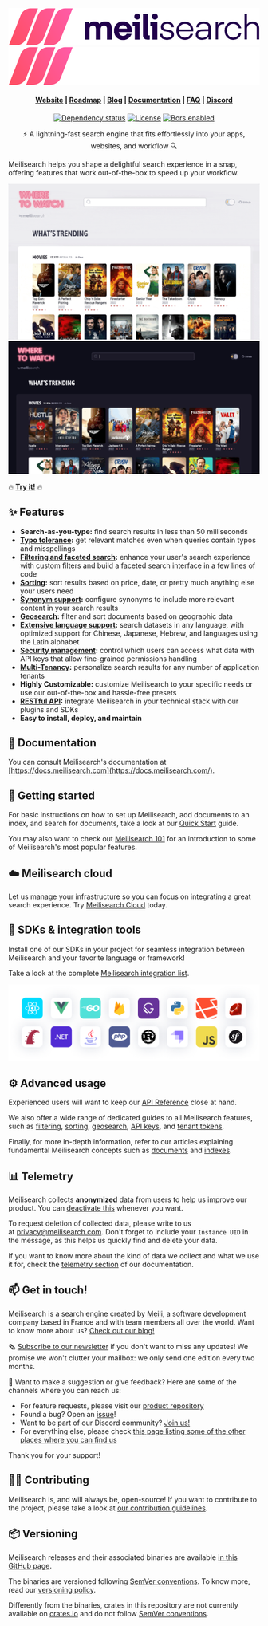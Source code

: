 <p align="center">
  <img src="assets/meilisearch-logo-light.svg?sanitize=true#gh-light-mode-only">
  <img src="assets/meilisearch-logo-dark.svg?sanitize=true#gh-dark-mode-only">
</p>

<h4 align="center">
  <a href="https://www.meilisearch.com">Website</a> |
  <a href="https://roadmap.meilisearch.com/tabs/1-under-consideration">Roadmap</a> |
  <a href="https://blog.meilisearch.com">Blog</a> |
  <a href="https://docs.meilisearch.com">Documentation</a> |
  <a href="https://docs.meilisearch.com/faq/">FAQ</a> |
  <a href="https://discord.meilisearch.com">Discord</a>
</h4>

<p align="center">
  <a href="https://deps.rs/repo/github/meilisearch/meilisearch"><img src="https://deps.rs/repo/github/meilisearch/meilisearch/status.svg" alt="Dependency status"></a>
  <a href="https://github.com/meilisearch/meilisearch/blob/main/LICENSE"><img src="https://img.shields.io/badge/license-MIT-informational" alt="License"></a>
  <a href="https://app.bors.tech/repositories/26457"><img src="https://bors.tech/images/badge_small.svg" alt="Bors enabled"></a>
</p>

<p align="center">⚡ A lightning-fast search engine that fits effortlessly into your apps, websites, and workflow 🔍</p>

Meilisearch helps you shape a delightful search experience in a snap, offering features that work out-of-the-box to speed up your workflow.

<p align="center" name="demo">
  <a href="https://where2watch.meilisearch.com/#gh-light-mode-only" target="_blank">
    <img src="assets/demo-light.gif#gh-light-mode-only" alt="A bright colored application for finding movies screening near the user">
  </a>
  <a href="https://where2watch.meilisearch.com/#gh-dark-mode-only" target="_blank">
    <img src="assets/demo-dark.gif#gh-dark-mode-only" alt="A dark colored application for finding movies screening near the user">
  </a>
</p>

🔥 [**Try it!**](https://where2watch.meilisearch.com/) 🔥

## ✨ Features

- **Search-as-you-type:** find search results in less than 50 milliseconds
- **[Typo tolerance](https://docs.meilisearch.com/learn/getting_started/customizing_relevancy.html#typo-tolerance):** get relevant matches even when queries contain typos and misspellings
- **[Filtering and faceted search](https://docs.meilisearch.com/learn/advanced/filtering_and_faceted_search.html):** enhance your user's search experience with custom filters and build a faceted search interface in a few lines of code
- **[Sorting](https://docs.meilisearch.com/learn/advanced/sorting.html):** sort results based on price, date, or pretty much anything else your users need
- **[Synonym support](https://docs.meilisearch.com/learn/getting_started/customizing_relevancy.html#synonyms):** configure synonyms to include more relevant content in your search results
- **[Geosearch](https://docs.meilisearch.com/learn/advanced/geosearch.html):** filter and sort documents based on geographic data
- **[Extensive language support](https://docs.meilisearch.com/learn/what_is_meilisearch/language.html):** search datasets in any language, with optimized support for Chinese, Japanese, Hebrew, and languages using the Latin alphabet
- **[Security management](https://docs.meilisearch.com/learn/security/master_api_keys.html):** control which users can access what data with API keys that allow fine-grained permissions handling
- **[Multi-Tenancy](https://docs.meilisearch.com/learn/security/tenant_tokens.html):** personalize search results for any number of application tenants
- **Highly Customizable:** customize Meilisearch to your specific needs or use our out-of-the-box and hassle-free presets
- **[RESTful API](https://docs.meilisearch.com/reference/api/overview.html):** integrate Meilisearch in your technical stack with our plugins and SDKs
- **Easy to install, deploy, and maintain**

## 📖 Documentation

You can consult Meilisearch's documentation at [https://docs.meilisearch.com](https://docs.meilisearch.com/).

## 🚀 Getting started

For basic instructions on how to set up Meilisearch, add documents to an index, and search for documents, take a look at our [Quick Start](https://docs.meilisearch.com/learn/getting_started/quick_start.html) guide.

You may also want to check out [Meilisearch 101](https://docs.meilisearch.com/learn/getting_started/filtering_and_sorting.html) for an introduction to some of Meilisearch's most popular features.

## ☁️ Meilisearch cloud

Let us manage your infrastructure so you can focus on integrating a great search experience. Try [Meilisearch Cloud](https://meilisearch.com/pricing) today.

## 🧰 SDKs & integration tools

Install one of our SDKs in your project for seamless integration between Meilisearch and your favorite language or framework!

Take a look at the complete [Meilisearch integration list](https://docs.meilisearch.com/learn/what_is_meilisearch/sdks.html).

![Logos belonging to different languages and frameworks supported by Meilisearch, including React, Ruby on Rails, Go, Rust, and PHP](assets/integrations.png)

## ⚙️ Advanced usage

Experienced users will want to keep our [API Reference](https://docs.meilisearch.com/reference/api) close at hand.

We also offer a wide range of dedicated guides to all Meilisearch features, such as [filtering](https://docs.meilisearch.com/learn/advanced/filtering_and_faceted_search.html), [sorting](https://docs.meilisearch.com/learn/advanced/sorting.html), [geosearch](https://docs.meilisearch.com/learn/advanced/geosearch.html), [API keys](https://docs.meilisearch.com/learn/security/master_api_keys.html), and [tenant tokens](https://docs.meilisearch.com/learn/security/tenant_tokens.html).

Finally, for more in-depth information, refer to our articles explaining fundamental Meilisearch concepts such as [documents](https://docs.meilisearch.com/learn/core_concepts/documents.html) and [indexes](https://docs.meilisearch.com/learn/core_concepts/indexes.html).

## 📊 Telemetry

Meilisearch collects **anonymized** data from users to help us improve our product. You can [deactivate this](https://docs.meilisearch.com/learn/what_is_meilisearch/telemetry.html#how-to-disable-data-collection) whenever you want.

To request deletion of collected data, please write to us at [privacy@meilisearch.com](mailto:privacy@meilisearch.com). Don't forget to include your `Instance UID` in the message, as this helps us quickly find and delete your data.

If you want to know more about the kind of data we collect and what we use it for, check the [telemetry section](https://docs.meilisearch.com/learn/what_is_meilisearch/telemetry.html) of our documentation.

## 📫 Get in touch!

Meilisearch is a search engine created by [Meili](https://www.welcometothejungle.com/en/companies/meilisearch), a software development company based in France and with team members all over the world. Want to know more about us? [Check out our blog!](https://blog.meilisearch.com/)

🗞 [Subscribe to our newsletter](https://meilisearch.us2.list-manage.com/subscribe?u=27870f7b71c908a8b359599fb&id=79582d828e) if you don't want to miss any updates! We promise we won't clutter your mailbox: we only send one edition every two months.

💌 Want to make a suggestion or give feedback? Here are some of the channels where you can reach us:

- For feature requests, please visit our [product repository](https://github.com/meilisearch/product/discussions)
- Found a bug? Open an [issue](https://github.com/meilisearch/meilisearch/issues)!
- Want to be part of our Discord community? [Join us!](https://discord.gg/meilisearch)
- For everything else, please check [this page listing some of the other places where you can find us](https://docs.meilisearch.com/learn/what_is_meilisearch/contact.html)

Thank you for your support!

## 👩‍💻 Contributing

Meilisearch is, and will always be, open-source! If you want to contribute to the project, please take a look at [our contribution guidelines](CONTRIBUTING.md).

## 📦 Versioning

Meilisearch releases and their associated binaries are available [in this GitHub page](https://github.com/meilisearch/meilisearch/releases).

The binaries are versioned following [SemVer conventions](https://semver.org/). To know more, read our [versioning policy](https://github.com/meilisearch/engine-team/blob/main/resources/versioning-policy.md).

Differently from the binaries, crates in this repository are not currently available on [crates.io](https://crates.io/) and do not follow [SemVer conventions](https://semver.org).
